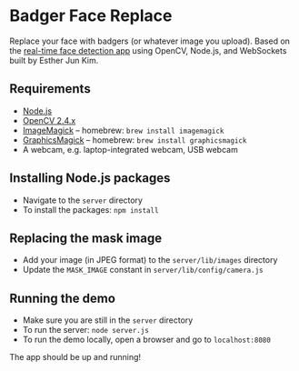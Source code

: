 # Badger Face Replace

Replace your face with badgers (or whatever image you upload). Based on the [real-time face detection app](https://github.com/drejkim/face-detection-node-opencv) using OpenCV, Node.js, and WebSockets built by Esther Jun Kim.

## Requirements

* [Node.js](http://nodejs.org/)
* [OpenCV 2.4.x](http://opencv.org/)
* [ImageMagick](https://www.imagemagick.org) – homebrew: `brew install imagemagick`
* [GraphicsMagick](http://www.graphicsmagick.org/) – homebrew: `brew install graphicsmagick`
* A webcam, e.g. laptop-integrated webcam, USB webcam

## Installing Node.js packages

* Navigate to the `server` directory
* To install the packages: `npm install`

## Replacing the mask image

* Add your image (in JPEG format) to the `server/lib/images` directory
* Update the `MASK_IMAGE` constant in `server/lib/config/camera.js`

## Running the demo

* Make sure you are still in the `server` directory
* To run the server: `node server.js`
* To run the demo locally, open a browser and go to `localhost:8080`

The app should be up and running!
